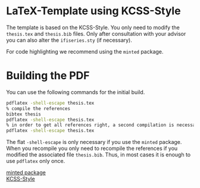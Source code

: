 # LaTeX-Template using KCSS-Style

The template is based on the KCSS-Style.
You only need to modify the `thesis.tex` and `thesis.bib` files.
Only after consultation with your advisor you can also alter the `ifiseries.sty` (if necessary).

For code highlighting we recommend using the `minted` package.

# Building the PDF

You can use the following commands for the initial build.

```bash
pdflatex -shell-escape thesis.tex
% compile the references
bibtex thesis
pdflatex -shell-escape thesis.tex
% in order to get all references right, a second compilation is necessary
pdflatex -shell-escape thesis.tex
```
The flat `-shell-escape` is only necessary if you use the `minted` package.
When you recompile you only need to recompile the references if you modified the associated file `thesis.bib`.
Thus, in most cases it is enough to use `pdflatex` only once.


[minted package](https://github.com/gpoore/minted)  
[KCSS-Style](https://git.informatik.uni-kiel.de/kcss/kcss-style)  
